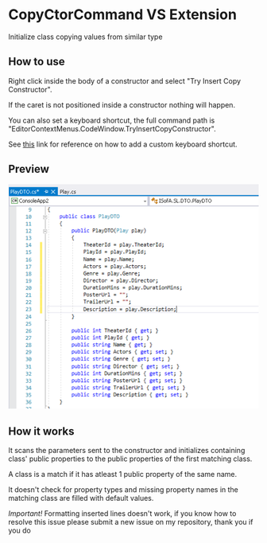 # CopyCtorCommand VS Extension

Initialize class copying values from similar type

## How to use
Right click inside the body of a constructor and select "Try Insert Copy Constructor".

If the caret is not positioned inside a constructor nothing will happen.

You can also set a keyboard shortcut, the full command path is "EditorContextMenus.CodeWindow.TryInsertCopyConstructor".

See [this](https://msdn.microsoft.com/en-us/library/5zwses53.aspx) link for reference on how to add a custom keyboard shortcut.


## Preview

![alt text](https://raw.githubusercontent.com/Artemoire/VSTotxtensions/master/copy-ctor-command-preview.png)

## How it works

It scans the parameters sent to the constructor and initializes containing class' public properties to the public properties of the first matching class.

A class is a match if it has atleast 1 public property of the same name.

It doesn't check for property types and missing property names in the matching class are filled with default values.

*Important!* Formatting inserted lines doesn't work, if you know how to resolve this issue please submit a new issue on my repository, thank you if you do
